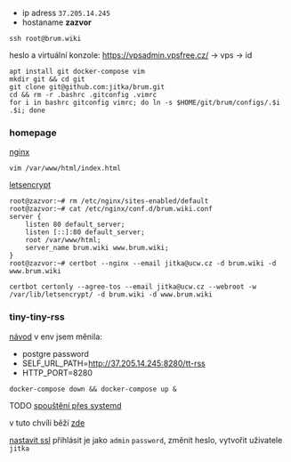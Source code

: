 * ip adress `37.205.14.245`
* hostaname **zazvor**
```
ssh root@brum.wiki
```
heslo a virtuální konzole:
https://vpsadmin.vpsfree.cz/ -> vps -> id 

```
apt install git docker-compose vim
mkdir git && cd git
git clone git@github.com:jitka/brum.git
cd && rm -r .bashrc .gitconfig .vimrc
for i in bashrc gitconfig vimrc; do ln -s $HOME/git/brum/configs/.$i .$i; done
```

### homepage

[nginx](https://www.digitalocean.com/community/tutorials/how-to-install-nginx-on-debian-10)
```
vim /var/www/html/index.html
```
[letsencrypt](https://www.nginx.com/blog/using-free-ssltls-certificates-from-lets-encrypt-with-nginx/)
```
root@zazvor:~# rm /etc/nginx/sites-enabled/default
root@zazvor:~# cat /etc/nginx/conf.d/brum.wiki.conf
server {
    listen 80 default_server;
    listen [::]:80 default_server;
    root /var/www/html;
    server_name brum.wiki www.brum.wiki;
}
root@zazvor:~# certbot --nginx --email jitka@ucw.cz -d brum.wiki -d www.brum.wiki

certbot certonly --agree-tos --email jitka@ucw.cz --webroot -w /var/lib/letsencrypt/ -d brum.wiki -d www.brum.wiki
```

### tiny-tiny-rss
[návod](https://git.tt-rss.org/fox/ttrss-docker-compose/src/static-dockerhub/README.md)
v env jsem měnila:
* postgre password 
* SELF_URL_PATH=http://37.205.14.245:8280/tt-rss
* HTTP_PORT=8280

```
docker-compose down && docker-compose up &
```
TODO [spouštění přes systemd](https://community.hetzner.com/tutorials/docker-compose-as-systemd-service)

v tuto chvílí běží [zde](http://37.205.14.245:8280/tt-rss/)

[nastavit ssl](https://git.tt-rss.org/fox/ttrss-docker-compose/wiki#using-ssl-with-letsencrypt)
přihlásit je jako `admin` `password`, změnit heslo, vytvořit uživatele `jitka`
